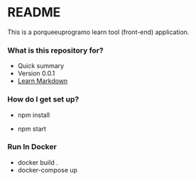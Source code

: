# README

This is a porqueeuprogramo learn tool (front-end) application.

### What is this repository for?

- Quick summary
- Version 0.0.1
- [Learn Markdown](https://bitbucket.org/porqueeuprogramo/pep-restaurant-front-end)

### How do I get set up?

- npm install

- npm start

### Run In Docker

- docker build .
- docker-compose up


